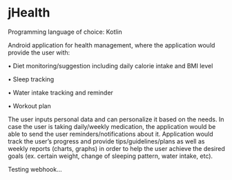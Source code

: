 # jHealth

Programming language of choice: Kotlin

Android application for health management, where the application would provide the user with:

  •	Diet monitoring/suggestion including daily calorie intake and BMI level

  •	Sleep tracking

  •	Water intake tracking and reminder 

  •	Workout plan 

The user inputs personal data and can personalize it based on the needs. In case the user is taking daily/weekly medication, the application would be able to send the user reminders/notifications about it. Application would track the user’s progress and provide tips/guidelines/plans as well as weekly reports (charts, graphs) in order to help the user achieve the desired goals (ex. certain weight, change of sleeping pattern, water intake, etc).

Testing webhook...
